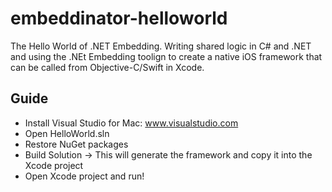 # embeddinator-helloworld
The Hello World of .NET Embedding. Writing shared logic in C# and .NET and using the .NEt Embedding toolign to create a native iOS framework that can be called from Objective-C/Swift in Xcode.

## Guide
* Install Visual Studio for Mac: www.visualstudio.com
* Open HelloWorld.sln
* Restore NuGet packages
* Build Solution -> This will generate the framework and copy it into the Xcode project
* Open Xcode project and run!
